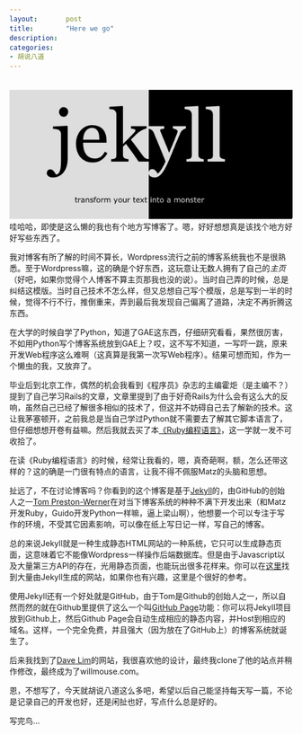 ```yaml
---
layout:       post
title:        "Here we go"
description: 
categories: 
- 胡说八道
---
```

<img class="bordered" alt="screenshot" src="/img/posts/jekyll.jpg" style="margin:20px auto 0 0;" />
哇哈哈，即使是这么懒的我也有个地方写博客了。嗯，好好想想真是该找个地方好好写些东西了。

我对博客有所了解的时间不算长，Wordpress流行之前的博客系统我也不是很熟悉。至于Wordpress嘛，这的确是个好东西，这玩意让无数人拥有了自己的*主页*（好吧，如果你觉得个人博客不算主页那我也没的说）。当时自己弄的时候，总是纠结这模版。当时自己技术不怎么样，但又总想自己写个模版，总是写到一半的时候，觉得不行不行，推倒重来，弄到最后我发现自己偏离了道路，决定不再折腾这东西。

在大学的时候自学了Python，知道了GAE这东西，仔细研究看看，果然很厉害，不如用Python写个博客系统放到GAE上？哎，这不写不知道，一写吓一跳，原来开发Web程序这么难啊（这真算是我第一次写Web程序）。结果可想而知，作为一个懒虫的我，又放弃了。

毕业后到北京工作，偶然的机会我看到《程序员》杂志的主编霍炬（是主编不？）提到了自己学习Rails的文章，文章里提到了由于好奇Rails为什么会有这么大的反响，虽然自己已经了解很多相似的技术了，但这并不妨碍自己去了解新的技术。这让我茅塞顿开，之前我总是当自己学过Python就不需要去了解其它脚本语言了，但仔细想想开卷有益嘛。然后我就去买了本[《Ruby编程语言》][1]，这一学就一发不可收拾了。

在读《Ruby编程语言》的时候，经常让我看的，嗯，真奇葩啊，额，怎么还带这样的？这的确是一门很有特点的语言，让我不得不佩服Matz的头脑和思想。

扯远了，不在讨论博客吗？你看到的这个博客是基于[Jekyll][2]的，由GitHub的创始人之一[Tom Preston-Werner][3]在对当下博客系统的种种不满下开发出来（和Matz开发Ruby，Guido开发Python一样嘛，逼上梁山啊），他想要一个可以专注于写作的环境，不受其它因素影响，可以像在纸上写日记一样，写自己的博客。

总的来说Jekyll就是一种生成静态HTML网站的一种系统，它只可以生成静态页面，这意味着它不能像Wordpress一样操作后端数据库。但是由于Javascript以及大量第三方API的存在，光用静态页面，也能玩出很多花样来。你可以在[这里][4]找到大量由Jekyll生成的网站，如果你也有兴趣，这里是个很好的参考。

使用Jekyll还有一个好处就是GitHub，由于Tom是Github的创始人之一，所以自然而然的就在Github里提供了这么一个叫[GitHub Page][5]功能：你可以将Jekyll项目放到Github上，然后Github Page会自动生成相应的静态内容，并Host到相应的域名。这样，一个完全免费，并且强大（因为放在了GitHub上）的博客系统就诞生了。

后来我找到了[Dave Lim][6]的网站，我很喜欢他的设计，最终我clone了他的站点并稍作修改，最终成为了willmouse.com。

恩，不想写了，今天就胡说八道这么多吧，希望以后自己能坚持每天写一篇，不论是记录自己的开发也好，还是闲扯也好，写点什么总是好的。

写完鸟...

[1]: http://book.douban.com/subject/3329887/
[2]: http://jekyllrb.com
[3]: http://tom.preston-werner.com/
[4]: https://github.com/mojombo/jekyll/wiki/sites
[5]: http://pages.github.com/
[6]: http://dlimiter.net/